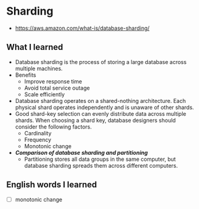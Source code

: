 # Sharding
- https://aws.amazon.com/what-is/database-sharding/

## What I learned
- Database sharding is the process of storing a large database across multiple machines.
- Benefits
  - Improve response time
  - Avoid total service outage
  - Scale efficiently
- Database sharding operates on a shared-nothing architecture. Each physical shard operates independently and is unaware of other shards. 
- Good shard-key selection can evenly distribute data across multiple shards. When choosing a shard key, database designers should consider the following factors. 
  - Cardinality
  - Frequency
  - Monotonic change
- ***Comparison of database sharding and partitioning***
  - Partitioning stores all data groups in the same computer, but database sharding spreads them across different computers.

## English words I learned
- [ ] monotonic change
